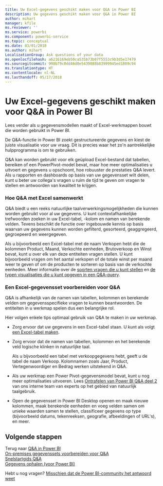```yaml
---
title: Uw Excel-gegevens geschikt maken voor Q&A in Power BI
description: Uw gegevens geschikt maken voor Q&A in Power BI
author: mihart
manager: kfile
ms.reviewer: ''
ms.service: powerbi
ms.component: powerbi-service
ms.topic: conceptual
ms.date: 03/01/2018
ms.author: mihart
LocalizationGroup: Ask questions of your data
ms.openlocfilehash: a6216169eb50ca535b73b07f5553c9b3d5e17470
ms.sourcegitcommit: 998b79c0dd46d0e5439888b83999945ed1809c94
ms.translationtype: HT
ms.contentlocale: nl-NL
ms.lasthandoff: 05/17/2018
---
```

# <a name="how-to-make-your-excel-data-work-well-with-qa-in-power-bi"></a>Uw Excel-gegevens geschikt maken voor Q&A in Power BI
Lees verder als u gegevensmodellen maakt of Excel-werkmappen bouwt die worden gebruikt in Power BI.

De Q&A-functie in Power BI zoekt gestructureerde gegevens en kiest de juiste visualisatie voor uw vraag. Dit is precies waar het zo'n aantrekkelijke hulpprogramma is om te gebruiken.   

Q&A kan worden gebruikt voor elk geüpload Excel-bestand dat tabellen, bereiken of een PowerPivot-model bevat, maar hoe meer optimalisaties u uitvoert en gegevens u opschoont, hoe robuuster de prestaties Q&A levert.  Als u rapporten en dashboards op basis van uw gegevensset wilt delen, kunt u beter uw collega's vragen u ruim de tijd te geven om vragen te stellen en antwoorden van kwaliteit te krijgen.

### <a name="how-qa-works-with-excel"></a>Hoe Q&A met Excel samenwerkt
Q&A biedt u een reeks natuurlijke taalverwerkingsmogelijkheden die kunnen worden gebruikt voor al uw gegevens. U kunt contextafhankelijke trefwoorden zoeken in uw Excel-tabel, -kolom en namen van berekende velden. Tevens beschikt de functie over ingebouwde kennis op basis waarvan uw gegevens kunnen worden gefilterd, gesorteerd, geaggregeerd, gegroepeerd en weergegeven. 

Als u bijvoorbeeld een Excel-tabel met de naam Verkopen hebt die de kolommen Product, Maand, Verkochte eenheden, Brutoverkoop en Winst bevat, kunt u over elk van deze entiteiten vragen stellen.  U kunt bijvoorbeeld vragen om het aantal verkopen of de totale winst per maand weer te geven of om de producten te sorteren op basis van de verkochte eenheden. Meer informatie over de [soorten vragen die u kunt stellen](power-bi-q-and-a.md) en [de typen visualisaties die u kunt opgeven in een Q&A-query](power-bi-visualization-types-for-reports-and-q-and-a.md).

### <a name="prepare-an-excel-dataset-for-qa"></a>Een Excel-gegevensset voorbereiden voor Q&A
Q&A is afhankelijk van de namen van tabellen, kolommen en berekende velden om gegevensspecifieke vragen te kunnen beantwoorden. De entiteiten in u werkmap spelen dus een belangrijke rol.

Hier volgen enkele tips optimaal gebruik van Q&A te maken in uw werkmap.

* Zorg ervoor dat uw gegevens in een Excel-tabel staan. U kunt als volgt [een Excel-tabel maken](https://support.office.com/article/Create-an-Excel-table-in-a-worksheet-e81aa349-b006-4f8a-9806-5af9df0ac664?ui=en-US&rs=en-US&ad=US).
* Zorg ervoor dat de namen van tabellen, kolommen en het berekende veld logische klinken in natuurlijke taal.
  
  Als u bijvoorbeeld een tabel met verkoopgegevens hebt, geeft u de tabel de naam Verkoop. Kolomnamen zoals Jaar, Product, Vertegenwoordiger en Bedrag werken uitstekend in Q&A.

* Als uw werkmap een Power Pivot-gegevensmodel bevat, kunt u nog meer optimalisaties uitvoeren. Lees [Ontrafelen van Power BI Q&A deel 2](http://blogs.msdn.com/b/powerbi/archive/2014/02/27/demystifying-power-bi-q-amp-a-part-2.aspx) van ons interne team van experts op het gebied van natuurlijk taalgebruik.

* Open de gegevensset in Power BI Desktop openen en maak nieuwe kolommen, maak berekende eenheden en voeg velden samen om unieke waarden samen te stellen, classificeer gegevens op type (bijvoorbeeld datums, tekenreeksen, geografie, afbeeldingen of URL's), en meer.

## <a name="next-steps"></a>Volgende stappen
Terug naar [Q&A in Power BI](power-bi-q-and-a.md)  
[On-premises gegevenssets voorbereiden voor Q&A](service-q-and-a-direct-query.md)   
[Snelstartgids Q&A](power-bi-visualization-introduction-to-q-and-a.md)  
[Gegevens ophalen (voor Power BI)](service-get-data.md)  

Hebt u nog vragen? [Misschien dat de Power BI-community het antwoord weet](http://community.powerbi.com/)

